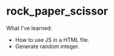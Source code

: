# rock_paper_scissor

What I've learned:
* How to use JS in a HTML file.
* Generate random integer.
